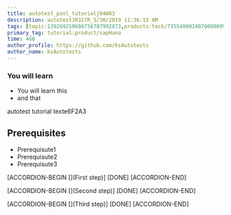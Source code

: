 ```yaml
---
title: autotest_pool_tutorialj04WO3
description: autotestJR327R_5/30/2019 11:36:15 AM
tags: [topic:139269250608756787992873,products:tech/73554900100700000996,tutorial:experience/advanced]
primary_tag: tutorial:product/sapHana
time: 468
author_profile: https://github.com/ksAutotests
author_name: ksAutotests
---
```

### You will learn
- You will learn this
- and that

autotest tutorial texte6F2A3

## Prerequisites
- Prerequisute1
- Prerequisute2
- Prerequisute3

[ACCORDION-BEGIN [](First step)]
[DONE]
[ACCORDION-END]

[ACCORDION-BEGIN [](Second step)]
[DONE]
[ACCORDION-END]

[ACCORDION-BEGIN [](Third step)]
[DONE]
[ACCORDION-END]

